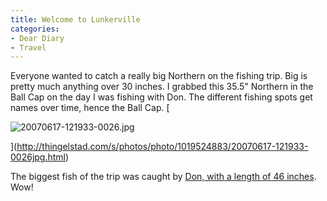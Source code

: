 ```yaml
---
title: Welcome to Lunkerville
categories:
- Dear Diary
- Travel
---
```


Everyone wanted to catch a really big Northern on the fishing trip. Big is pretty much anything over 30 inches. I grabbed this 35.5" Northern in the Ball Cap on the day I was fishing with Don. The different fishing spots get names over time, hence the Ball Cap.
[

![20070617-121933-0026.jpg](http://farm2.static.flickr.com/1041/1019524883_493db9bb25.jpg)

](http://thingelstad.com/s/photos/photo/1019524883/20070617-121933-0026jpg.html)

The biggest fish of the trip was caught by [Don, with a length of 46 inches](http://thingelstad.com/s/photos/photo/1020384318/20070616-191032-4471jpg.html). Wow!
